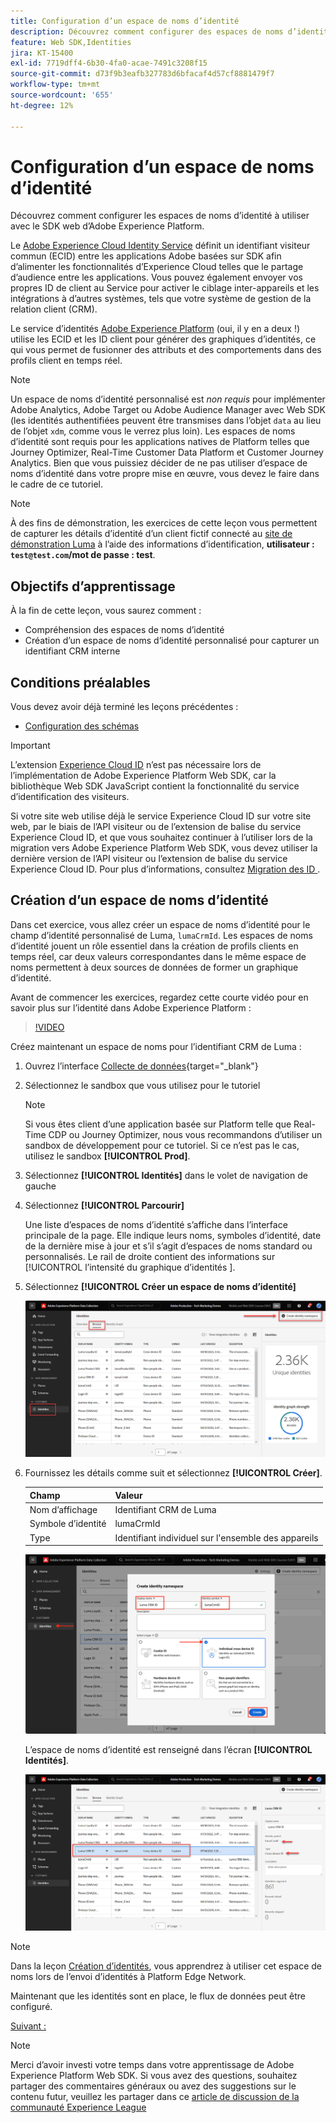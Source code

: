 ```yaml
---
title: Configuration d’un espace de noms d’identité
description: Découvrez comment configurer des espaces de noms d’identité à utiliser avec Adobe Experience Platform Web SDK. Cette leçon fait partie du tutoriel Implémentation d’Adobe Experience Cloud avec le SDK web.
feature: Web SDK,Identities
jira: KT-15400
exl-id: 7719dff4-6b30-4fa0-acae-7491c3208f15
source-git-commit: d73f9b3eafb327783d6bfacaf4d57cf8881479f7
workflow-type: tm+mt
source-wordcount: '655'
ht-degree: 12%

---
```


# Configuration d’un espace de noms d’identité

Découvrez comment configurer les espaces de noms d’identité à utiliser avec le SDK web d’Adobe Experience Platform.

Le [Adobe Experience Cloud Identity Service](https://experienceleague.adobe.com/fr/docs/id-service/using/home) définit un identifiant visiteur commun (ECID) entre les applications Adobe basées sur SDK afin d’alimenter les fonctionnalités d’Experience Cloud telles que le partage d’audience entre les applications. Vous pouvez également envoyer vos propres ID de client au Service pour activer le ciblage inter-appareils et les intégrations à d’autres systèmes, tels que votre système de gestion de la relation client (CRM).

Le service d’identités [Adobe Experience Platform](https://experienceleague.adobe.com/en/docs/experience-platform/identity/home) (oui, il y en a deux !) utilise les ECID et les ID client pour générer des graphiques d’identités, ce qui vous permet de fusionner des attributs et des comportements dans des profils client en temps réel.

>[!NOTE]
>
>Un espace de noms d’identité personnalisé est _non requis_ pour implémenter Adobe Analytics, Adobe Target ou Adobe Audience Manager avec Web SDK (les identités authentifiées peuvent être transmises dans l’objet `data` au lieu de l’objet `xdm`, comme vous le verrez plus loin). Les espaces de noms d’identité sont requis pour les applications natives de Platform telles que Journey Optimizer, Real-Time Customer Data Platform et Customer Journey Analytics. Bien que vous puissiez décider de ne pas utiliser d’espace de noms d’identité dans votre propre mise en œuvre, vous devez le faire dans le cadre de ce tutoriel.

>[!NOTE]
>
> À des fins de démonstration, les exercices de cette leçon vous permettent de capturer les détails d’identité d’un client fictif connecté au [site de démonstration Luma](https://luma.enablementadobe.com/content/luma/us/en.html) à l’aide des informations d’identification, **utilisateur : `test@test.com`/mot de passe : test**.

## Objectifs d’apprentissage

À la fin de cette leçon, vous saurez comment :

* Compréhension des espaces de noms d’identité
* Création d’un espace de noms d’identité personnalisé pour capturer un identifiant CRM interne


## Conditions préalables

Vous devez avoir déjà terminé les leçons précédentes :

* [Configuration des schémas](configure-schemas.md)

>[!IMPORTANT]
>
>L’extension [Experience Cloud ID](https://exchange.adobe.com/apps/ec/100160/adobe-experience-cloud-id-launch-extension) n’est pas nécessaire lors de l’implémentation de Adobe Experience Platform Web SDK, car la bibliothèque Web SDK JavaScript contient la fonctionnalité du service d’identification des visiteurs.
>
> Si votre site web utilise déjà le service Experience Cloud ID sur votre site web, par le biais de l’API visiteur ou de l’extension de balise du service Experience Cloud ID, et que vous souhaitez continuer à l’utiliser lors de la migration vers Adobe Experience Platform Web SDK, vous devez utiliser la dernière version de l’API visiteur ou l’extension de balise du service Experience Cloud ID. Pour plus d’informations, consultez [ Migration des ID ](https://experienceleague.adobe.com/en/docs/experience-platform/edge/identity/overview) .

## Création d’un espace de noms d’identité

Dans cet exercice, vous allez créer un espace de noms d’identité pour le champ d’identité personnalisé de Luma, `lumaCrmId`. Les espaces de noms d’identité jouent un rôle essentiel dans la création de profils clients en temps réel, car deux valeurs correspondantes dans le même espace de noms permettent à deux sources de données de former un graphique d’identité.

Avant de commencer les exercices, regardez cette courte vidéo pour en savoir plus sur l’identité dans Adobe Experience Platform :

>[!VIDEO](https://video.tv.adobe.com/v/27841?learn=on&enablevpops)

Créez maintenant un espace de noms pour l’identifiant CRM de Luma :

1. Ouvrez l’interface [Collecte de données](https://experience.adobe.com/data-collection/){target="_blank"}
1. Sélectionnez le sandbox que vous utilisez pour le tutoriel

   >[!NOTE]
   >
   >Si vous êtes client d’une application basée sur Platform telle que Real-Time CDP ou Journey Optimizer, nous vous recommandons d’utiliser un sandbox de développement pour ce tutoriel. Si ce n’est pas le cas, utilisez le sandbox **[!UICONTROL Prod]**.

1. Sélectionnez **[!UICONTROL Identités]** dans le volet de navigation de gauche
1. Sélectionnez **[!UICONTROL Parcourir]**

   Une liste d’espaces de noms d’identité s’affiche dans l’interface principale de la page. Elle indique leurs noms, symboles d’identité, date de la dernière mise à jour et s’il s’agit d’espaces de noms standard ou personnalisés. Le rail de droite contient des informations sur [!UICONTROL  l’intensité du graphique d’identités ].

1. Sélectionnez **[!UICONTROL Créer un espace de noms d’identité]**

   ![Affichage des identités](assets/configure-identities-screen.png)

1. Fournissez les détails comme suit et sélectionnez **[!UICONTROL Créer]**.

   | Champ | Valeur |
   |---------------|-----------|
   | Nom d’affichage | Identifiant CRM de Luma |
   | Symbole d’identité | lumaCrmId |
   | Type | Identifiant individuel sur l&#39;ensemble des appareils |


   ![Création d’espaces de noms.](assets/identities-create-namespace.png)


   L’espace de noms d’identité est renseigné dans l’écran **[!UICONTROL Identités]**.

   ![Création d’espaces de noms.](assets/configure-identities-namespace-lumaCrmId.png)


>[!NOTE]
>
> Dans la leçon [Création d’identités](create-identities.md), vous apprendrez à utiliser cet espace de noms lors de l’envoi d’identités à Platform Edge Network.

Maintenant que les identités sont en place, le flux de données peut être configuré.

[Suivant : ](configure-datastream.md)

>[!NOTE]
>
>Merci d’avoir investi votre temps dans votre apprentissage de Adobe Experience Platform Web SDK. Si vous avez des questions, souhaitez partager des commentaires généraux ou avez des suggestions sur le contenu futur, veuillez les partager dans ce [article de discussion de la communauté Experience League](https://experienceleaguecommunities.adobe.com/t5/adobe-experience-platform-data/tutorial-discussion-implement-adobe-experience-cloud-with-web/td-p/444996)
